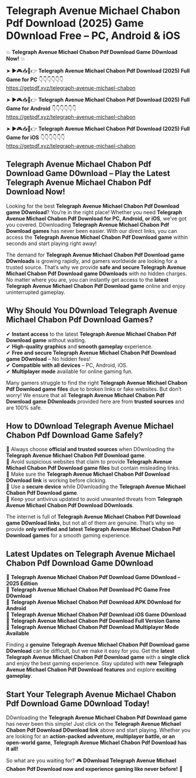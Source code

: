 # Telegraph Avenue Michael Chabon Pdf Download (2025) Game D0wnload Free – PC, Android & iOS

💥 **Telegraph Avenue Michael Chabon Pdf Download Game D0wnload Now!** 💥  

➤ ►🎮📥📱👉 **Telegraph Avenue Michael Chabon Pdf Download (2025) Full Game for PC** 👇👇👇👇👇👇  
https://getpdf.xyz/telegraph-avenue-michael-chabon  

➤ ►🎮📥📱👉 **Telegraph Avenue Michael Chabon Pdf Download (2025) Full Game for Android** 👇👇👇👇👇👇  
https://getpdf.xyz/telegraph-avenue-michael-chabon  

➤ ►🎮📥📱👉 **Telegraph Avenue Michael Chabon Pdf Download (2025) Full Game for iOS** 👇👇👇👇👇👇  
https://getpdf.xyz/telegraph-avenue-michael-chabon  

## Telegraph Avenue Michael Chabon Pdf Download Game D0wnload – Play the Latest Telegraph Avenue Michael Chabon Pdf Download Now!

Looking for the best **Telegraph Avenue Michael Chabon Pdf Download game D0wnload**? You’re in the right place! Whether you need **Telegraph Avenue Michael Chabon Pdf Download for PC, Android, or iOS**, we’ve got you covered. D0wnloading **Telegraph Avenue Michael Chabon Pdf Download games** has never been easier. With our direct links, you can access the **Telegraph Avenue Michael Chabon Pdf Download game** within seconds and start playing right away!  

The demand for **Telegraph Avenue Michael Chabon Pdf Download game D0wnloads** is growing rapidly, and gamers worldwide are looking for a trusted source. That’s why we provide **safe and secure Telegraph Avenue Michael Chabon Pdf Download game D0wnloads** with no hidden charges. No matter where you are, you can instantly get access to the **latest Telegraph Avenue Michael Chabon Pdf Download game** online and enjoy uninterrupted gameplay.  

## **Why Should You D0wnload Telegraph Avenue Michael Chabon Pdf Download Games?**  

✔ **Instant access** to the latest **Telegraph Avenue Michael Chabon Pdf Download game** without waiting.  
✔ **High-quality graphics** and **smooth gameplay** experience.  
✔ **Free and secure Telegraph Avenue Michael Chabon Pdf Download game D0wnload** – No hidden fees!  
✔ **Compatible with all devices** – PC, Android, iOS.  
✔ **Multiplayer mode** available for online gaming fun.  

Many gamers struggle to find the right **Telegraph Avenue Michael Chabon Pdf Download game files** due to broken links or fake websites. But don’t worry! We ensure that all **Telegraph Avenue Michael Chabon Pdf Download game D0wnloads** provided here are from **trusted sources** and are 100% safe.  

## **How to D0wnload Telegraph Avenue Michael Chabon Pdf Download Game Safely?**  

📌 Always choose **official and trusted sources** when D0wnloading the **Telegraph Avenue Michael Chabon Pdf Download game**.  
📌 Avoid suspicious websites that claim to provide **Telegraph Avenue Michael Chabon Pdf Download game files** but contain misleading links.  
📌 Make sure the **Telegraph Avenue Michael Chabon Pdf Download D0wnload link** is working before clicking.  
📌 Use a **secure device** while D0wnloading the **Telegraph Avenue Michael Chabon Pdf Download game**.  
📌 Keep your antivirus updated to avoid unwanted threats from **Telegraph Avenue Michael Chabon Pdf Download D0wnloads**.  

The internet is full of **Telegraph Avenue Michael Chabon Pdf Download game D0wnload links**, but not all of them are genuine. That’s why we provide **only verified and latest Telegraph Avenue Michael Chabon Pdf Download games** for a smooth gaming experience.  

## **Latest Updates on Telegraph Avenue Michael Chabon Pdf Download Game D0wnload**  

🔹 **Telegraph Avenue Michael Chabon Pdf Download Game D0wnload – 2025 Edition**  
🔹 **Telegraph Avenue Michael Chabon Pdf Download PC Game Free D0wnload**  
🔹 **Telegraph Avenue Michael Chabon Pdf Download APK D0wnload for Android**  
🔹 **Telegraph Avenue Michael Chabon Pdf Download iOS Game D0wnload**  
🔹 **Telegraph Avenue Michael Chabon Pdf Download Full Version Game**  
🔹 **Telegraph Avenue Michael Chabon Pdf Download Multiplayer Mode Available**  

Finding a **genuine Telegraph Avenue Michael Chabon Pdf Download game D0wnload** can be difficult, but we make it easy for you. Get the **latest Telegraph Avenue Michael Chabon Pdf Download game** with a **single click** and enjoy the best gaming experience. Stay updated with **new Telegraph Avenue Michael Chabon Pdf Download features** and explore **exciting gameplay**.  

## **Start Your Telegraph Avenue Michael Chabon Pdf Download Game D0wnload Today!**  

D0wnloading the **Telegraph Avenue Michael Chabon Pdf Download game** has never been this simple! Just click on the **Telegraph Avenue Michael Chabon Pdf Download D0wnload link** above and start playing. Whether you are looking for an **action-packed adventure, multiplayer battle, or an open-world game**, **Telegraph Avenue Michael Chabon Pdf Download has it all!**  

So what are you waiting for? 🎮 **D0wnload Telegraph Avenue Michael Chabon Pdf Download now and experience gaming like never before!** 🚀  